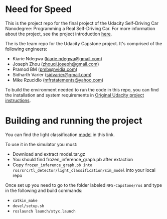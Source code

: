 # Need for Speed
This is the project repo for the final project of the Udacity Self-Driving Car Nanodegree: Programming a Real Self-Driving Car. For more information about the project, see the project introduction [here](https://classroom.udacity.com/nanodegrees/nd013/parts/6047fe34-d93c-4f50-8336-b70ef10cb4b2/modules/e1a23b06-329a-4684-a717-ad476f0d8dff/lessons/462c933d-9f24-42d3-8bdc-a08a5fc866e4/concepts/5ab4b122-83e6-436d-850f-9f4d26627fd9).

The is the team repo for the Udacity Capstone project. It's comprised of the following engineers:
* Kiarie Ndegwa (kiarie.ndegwa@gmail.com) 
* Joseph Zhou (zhouqi.joseph@gmail.com)
* Pramod BM (pmb@nvidia.com)
* Sidharth Varier (sidvarier@gmail.com)
* Mike Rzucidlo (mfrstatements@yahoo.com)

To build the environment needed to run the code in this repo, you can find the installation and system requirements in [Original Udacity project instructions](https://github.com/udacity/CarND-Capstone).

# Building and running the project
You can find the light classification [model](https://drive.google.com/open?id=1zgwV5fsgDHjXK9b8VZwyg0DkvvAWgFZ1) in this link.

To use it in the simulator you must:
* Download and extract model.tar.gz
* You should find frozen_inference_graph.pb after extaction
* Copy ```frozen_inference_graph.pb into ros/src/tl_detector/light_classification/sim_model``` into your local repo

Once set up you need to go to the folder labeled ```NFS-Capstone/ros``` and type in the following and build commands:
* ```catkin_make```
* ```devel/setup.sh```
* ```roslaunch launch/styx.launch```